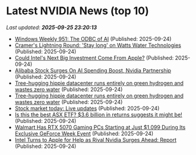 # Latest NVIDIA News (top 10)
_Last updated: **2025-09-25 23:20:13**_

- [Windows Weekly 951: The ODBC of AI](https://twit.tv/shows/windows-weekly/episodes/951) (Published: 2025-09-24)
- [Cramer's Lightning Round: 'Stay long' on Watts Water Technologies](https://www.cnbc.com/2025/09/24/cramers-lightning-round-stay-long-on-watts-water-technologies.html) (Published: 2025-09-24)
- [Could Intel's Next Big Investment Come From Apple?](https://www.investopedia.com/could-intel-s-next-big-investment-come-from-apple-nvidia-trump-11816712) (Published: 2025-09-24)
- [Alibaba Stock Surges On AI Spending Boost, Nvidia Partnership](https://biztoc.com/x/84def3a514453dba) (Published: 2025-09-24)
- [Tree-hugging hippie datacenter runs entirely on green hydrogen and wastes zero water](https://biztoc.com/x/1e64c673d31b4d04) (Published: 2025-09-24)
- [Tree-hugging hippie datacenter runs entirely on green hydrogen and wastes zero water](https://www.theregister.com/2025/09/24/lambda_nvidia_hydrogen/) (Published: 2025-09-24)
- [Stock market today: Live updates](https://www.cnbc.com/2025/09/24/stock-market-today-live-updates.html) (Published: 2025-09-24)
- [Is this the best ASX ETF? $3.6 billion in returns suggests it might be!](https://www.fool.com.au/2025/09/25/is-this-the-best-asx-etf-3-6-billion-in-returns-suggests-it-might-be/) (Published: 2025-09-24)
- [Walmart Has RTX 5070 Gaming PCs Starting at Just $1,099 During Its Exclusive GeForce Week Event](https://www.ign.com/articles/walmart-has-rtx-5070-prebuilt-gaming-pc-deals-during-geforce-week) (Published: 2025-09-24)
- [Intel Turns to Apple for Help as Rival Nvidia Surges Ahead: Report](https://www.iphoneincanada.ca/2025/09/24/intel-turns-to-apple-for-help-as-rival-nvidia-surges-ahead-report/) (Published: 2025-09-24)
